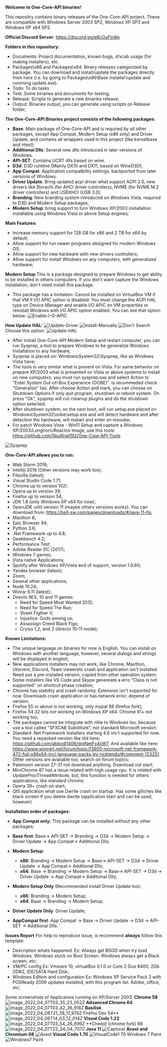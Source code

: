 **Welcome to One-Core-API binaries!**

This repositry contains binary releases of the One-Core-API project. These are compatible with Windows Server 2003 SP2, Windows XP SP3 and Windows XP
x64 SP2.

**Official Discord Server**: https://discord.gg/eRcGuFtn6p

**Folders in this repository:**
- Documents: Project documentation, known bugs, sfxcab usage (for making installers), etc.
- Packages\x86 and Packages\x64: Binary releases categorized by package. You can download and install/update the packages directly from here (i.e. by going to Packages\x86\Base installer\update and runnning update.exe).
- Todo: To do tasks
- Test: Some binaries and documents for testing;
- Release: Scripts to generate a new binaries release;
- Output: Binaries output, you can generate using scripts on Release folder;

**The One-Core-API Binaries project consists of the following packages:**
- **Base**: Main package of One-Core-API and is required by all other packages, except App Compat, Modern Setup (x86 only) and Driver Update, and contains all wrappers used in this project (like kernelbase and ntext);
- **Additional Dlls**: Several new dlls introduced in later versions of Windows.
- **API-SET**: Contains UCRT dlls based on wine.
- **D3d**: D3D runtime (Mainly DX10 and DX11, based on WineD3D);
- **App Compat**: Application compatbility settings, backported from later versions of Windows.
- **Driver Update**: Bring updated acpi driver what support ACPI 2.0, new drivers like Storachi (for AHCI driver controllers), NVME (for NVME M.2 driver controllers) and USBXHCI (USB 3.0); 
- **Branding**: New branding system introduced on Windows Vista, required to D3D and Modern Setup packages;
- **Modern Setup**: bring support to turn Windows XP/2003 installation  installable using Windows Vista or above Setup engines; 

**Main Features**:
- Increase memory support for 128 GB for x86 and 2 TB for x64 by default;
- Allow support for run newer programs designed for modern Windows OS;
- Allow support for new hardware with new drivers controllers;
- Allow support for install Windows on any computers, with generalized hardware;

**Modern Setup**
This is a package designed to prepare Windows to get ability to be installed in others computers. If you don't want capture the Windows installation, don't need install this package.
- This package has a limitation: Cannot be installed on VirtualBox VM if that VM if I/O APIC option is disabled. You must change the ACPI HAL type on Device Manager and enable I/O APIC on VM properties or reinstall Windows with I/O APIC option enabled.     You can see that option below:
  ![Enable-I-O-APIC](https://github.com/Skulltrail192/One-Core-API-Binaries/assets/5159776/78da59f8-ab81-4863-ba6c-315c64d5cb40)
  
 **How Update HAL:**
![Update-Driver](https://github.com/Skulltrail192/One-Core-API-Binaries/assets/5159776/e52032d9-e887-4507-819e-37f2ada02945)
![Install-Manually](https://github.com/Skulltrail192/One-Core-API-Binaries/assets/5159776/5e09b3ea-8854-4682-b2b2-352f0a30e1e5)
![Don't Search](https://github.com/Skulltrail192/One-Core-API-Binaries/assets/5159776/4793385a-0800-4042-98fb-dac1100eab4b)
  Choose this option: 
  ![Update-HAL](https://github.com/Skulltrail192/One-Core-API-Binaries/assets/5159776/d6411b32-5381-4a7c-bee6-53fe67ed0ec0)


- After install One-Core-API Modern Setup and restart computer, you can run Sysprep, a tool to prepare Windows to be generalize Windows Installation to any hardware;
- Sysprep is placed on: Windows\System32\Sysprep, like as Windows Vista have;
- The tools is very similar what is present on Vista. For same behavior on prepare XP/2003 what is presented on Vista or above systems to install on new computers, you must run sysprep.exe and select Action to "Enter System Out-of-Box Experience (OOBE)". Is recommeded check "Generalize" too. After choose Action and mark, you can choose on Shutdown Options if only quit program, shutdown or reboot system. On press "Ok", sysprep will run cleanup plugins and do the shutdown option selected;
- After shutdown system, on the next boot, will run setup.exe placed on Windows\System32\oobe\setup.exe and will detect hardware and after detection the hardware, will restart and enter on msoobe;
- For patch Windows Vista - Win11 Setup and capture a Windows XP/2003/Longhorn/Reactos Image, use this tools:
  https://github.com/Skulltrail192/One-Core-API-Tools

![Sysprep](https://github.com/Skulltrail192/One-Core-API-Binaries/assets/5159776/615ada04-a036-43c4-ac54-824cade0b5c2)

**One-Core-API allows you to run:**
- Web Storm 2018;
- Intelliji 2018 (Other versions may work too);
- Filezilla (latest);
- Visual Studio Code 1.71;
- Chrome up to version 102!;
- Opera up to version 39;
- Firefox up to version 54;
- JDK 1.8 (only Windows XP x64 for now);
- OpenJDK until version 11 (maybe others versions works). You can download from: https://bell-sw.com/pages/downloads/#/java-11-lts;
- Maxthon 6;
- Epic Browser 94;
- Python 3.6;
- .Net Framework up to 4.8;
- Geekbench 4.2;
- Performance Test;
- Adobe Reader DC (2017);
- Windows 7 games;
- Vista native Applications;
- Spotify after Windows XP/Vista end of support, version 1.0.60;
- Yandex browser (latest);
- Zoom;
- Several other applications;
- Node 10.24;
- Winrar 6.11 (latest);
- Directx 9EX, 10 and 11 games: 
  - Need for Speed Most Wanted 2012;
  - Need for Speed The Run;
  - Street Figther V;
  - Injustice: Gods among us;
  - Assassign Creed Black Flgs;
  - Crysis 1,2, and 3 (directx 10-11 mode);
  
**Known Limitations:**
- The unique language on binaries for now is English. You can install on Windows with another language, however, several dialogs and strings will be displayed in engilsh;
- New applications installers may not work, like Chrome, Maxthon, Utorrent, Discord, Team vieweretc crash and application isn't installed. Need 
use a pre-installed version, copied from other operation system;
- Some installers like VS Code and Skype genereate a erro "Class is not supported" on shortcut phase creation;
- Chrome has stability and crash randomy. Extension isn't supported for now. Downloads crash application or has network error, depend of version;
- Firefox 55 or above is not working, only mypal 68 (firefox fork);
- Firefox 54 32 bits not working on Windows XP x64. Chrome 61+ not working too;
- The packages cannot be integrate with nlite to Windows Iso, because use a tool called "SFXCAB Substitute", not standard Microsoft version;
- Standard .Net Framework Installers starting 4.6 ins't supported for now. You need a repacked version like did here: https://github.com/abbodi1406/dotNetFx4xW7. And avaliable like here: https://www.wincert.net/forum/topic/13805-microsoft-net-framework-472-full-x86x64-incl-language-packs-by-ricktendo/#comment-123251. Other versions are avaliable too, search on forum topics;
- Palemoon version 27-31 not download anything. Download not start;
- MiniChrome 87 has a issue related with high usage cpu. It is related with UpdateProcThreadAttribute, but, this function is needed for others applications, like standard chrome;
- Opera 39+ crash on start;
- Qt5 application what use Dwrite crash on startup. Has some glitches like black screen if you delete dwrite (application start and can be used, however)

**Installation order of packages:**
- **App Compat only:** This package can be installed without any other packages;

- **Base first**: Base-> API-SET -> Branding -> D3d -> Modern Setup -> Driver Update -> App Compat-> Additional Dlls;

- **Modern Setup**:
  - **x86**: Branding -> Modern Setup -> Base-> API-SET -> D3d -> Driver Update -> App Compat-> Additional Dlls;
  - **x64**: Base -> Branding -> Modern Setup -> Base-> API-SET -> D3d -> Driver Update -> App Compat-> Additional Dlls;
     
- **Modern Setup Only** (Recommended install Driver Update too):
  - **x86**: Branding -> Modern Setup;
  - **x64**: Base -> Branding -> Modern Setup;
 
- **Driver Update Only**: Driver Update; 

- **AppCompat first**: App Compat -> Base -> Driver Update -> D3d -> API-SET -> Additional Dlls.

**Issues Report**
For help to reproduce issue, is recommend **always** follow this template:
- Description whats happened.
  Ex: Always get BSOD when try load Windows. Windows stuck on Boot Screen. Windows always get a Black screen, etc;
- VM/PC config
  Ex: Vmware 10, virtualBox 6.1.0 or Core 2 Duo 8400, 2Gb DDR2, IDE/SATA Hard Disk;
- Windows Edition and configuration
  Ex: Windows XP Service Pack 3 with POSReady 2009 updates installed, with this program list: Adobe, office, etc;

Some screenshots of Applicaions running on XP/Server 2003:
**Chrome 58**
![image_2022_04_07T03_35_23_052Z](https://user-images.githubusercontent.com/5159776/178077754-de45d085-7e32-4080-b577-29f67a777076.png)
**Advanced Chrome 64**
![image_2022_04_07T03_42_36_918Z](https://user-images.githubusercontent.com/5159776/178077817-e58fd872-f0fb-431d-aaad-c4a15510ed87.png)
**Basilisk**
![image_2022_04_08T21_38_17_976Z](https://user-images.githubusercontent.com/5159776/178077859-079bfca4-bdb6-402e-8991-b88e7dfe387c.png)
Firefox Dev 54**
![image_2022_04_08T14_03_12_014Z](https://user-images.githubusercontent.com/5159776/178077897-676267bd-31c2-451d-8d81-951c0223bac4.png)
**Visual Code 1.22**
![image_2022_04_07T03_54_26_696Z](https://user-images.githubusercontent.com/5159776/178077980-31788372-84e3-43b9-8bd3-d3204a375197.png)
**Chedot (chrome fork) 86
![image_2022_04_07T22_34_04_707Z](https://user-images.githubusercontent.com/5159776/178078013-9ccc115e-f6f6-44d0-937f-1a73fa5c6dee.png)
**Java 11**
![Capturar](https://user-images.githubusercontent.com/5159776/178078132-da504607-a1ca-4f8d-ae25-6a7eb367bdaa.PNG)
**Avast and Chromium 68**
![Avast](https://user-images.githubusercontent.com/5159776/178078208-c13b3448-ee6a-4c56-9d94-d0c62d51949e.PNG)
**Visual Code 1.70**
![VisualCode1 70](https://user-images.githubusercontent.com/5159776/192194220-9f4f324d-b0d8-4c40-a378-2c25c81eff16.PNG)
Windows 7 Paint
![Windows7 Paint](https://user-images.githubusercontent.com/5159776/192194273-de70c23e-8731-4fb6-96c1-9bee98947269.PNG)




